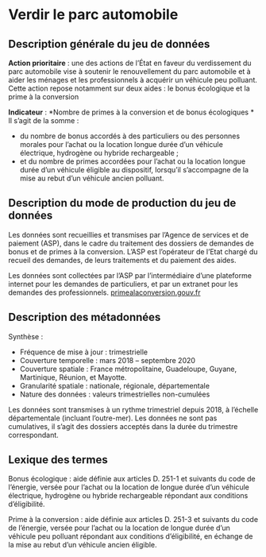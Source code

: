 # Verdir le parc automobile
## Description générale du jeu de données 
**Action prioritaire** : une des actions de l’État en faveur du verdissement du parc automobile vise à soutenir le renouvellement du parc automobile et à aider les ménages et les professionnels à acquérir un véhicule peu polluant. Cette action repose notamment sur deux aides : le bonus écologique et la prime à la conversion

**Indicateur** : *Nombre de primes à la conversion et de bonus écologiques *
Il s’agit de la somme :
-	du nombre de bonus accordés à des particuliers ou des personnes morales pour l’achat ou la location longue durée d’un véhicule électrique, hydrogène ou hybride rechargeable ;
-	et du nombre de primes accordées pour l’achat ou la location longue durée d’un véhicule éligible au dispositif, lorsqu’il s’accompagne de la mise au rebut d’un véhicule ancien polluant.

## Description du mode de production du jeu de données 
Les données sont recueillies et transmises par l’Agence de services et de paiement (ASP), dans le cadre du traitement des dossiers de demandes de bonus et de primes à la conversion. L’ASP est l’opérateur de l’Etat chargé du recueil des demandes, de leurs traitements et du paiement des aides.

Les données sont collectées par l’ASP par l’intermédiaire d’une plateforme internet pour les demandes de particuliers, et par un extranet pour les demandes des professionnels. 
[primealaconversion.gouv.fr](https://www.primealaconversion.gouv.fr/)

## Description des métadonnées 
Synthèse :
-	Fréquence de mise à jour : trimestrielle
-	Couverture temporelle :  mars 2018 – septembre 2020
-	Couverture spatiale : France métropolitaine, Guadeloupe, Guyane, Martinique, Réunion, et Mayotte.
-	Granularité spatiale : nationale, régionale, départementale
-	Nature des données : valeurs trimestrielles non-cumulées

Les données sont transmises à un rythme trimestriel depuis 2018, à l’échelle départementale (incluant l’outre-mer). Les données ne sont pas cumulatives, il s’agit des dossiers acceptés dans la durée du trimestre correspondant.

## Lexique des termes 
Bonus écologique : aide définie aux articles D. 251-1 et suivants du code de l’énergie, versée pour l’achat ou la location de longue durée d’un véhicule électrique, hydrogène ou hybride rechargeable répondant aux conditions d’éligibilité.

Prime à la conversion : aide définie aux articles D. 251-3 et suivants du code de l’énergie, versée pour l’achat ou la location de longue durée d’un véhicule peu polluant répondant aux conditions d’éligibilité, en échange de la mise au rebut d’un véhicule ancien éligible.

